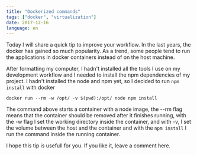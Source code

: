 ```yaml
---
title: "Dockerized commands"
tags: ["docker", "virtualization"]
date: 2017-12-16
language: en
---
```


Today I will share a quick tip to improve your workflow. In the last years,
the docker has gained so much popularity. As a trend, some people tend to
run the applications in docker containers instead of on the host machine.

After formatting my computer, I hadn't installed all the tools I use on my
development workflow and I needed to install the npm dependencies of my
project. I hadn't installed the node and npm yet, so I decided to run
`npm install` with docker

```
docker run --rm -w /opt/ -v $(pwd):/opt/ node npm install
```

The command above starts a container with a node image, the --rm flag means
that the container should be removed after it finishes running, with the -w
flag I set the working directory inside the container, and with -v, I set the
volume between the host and the container and with the `npm install` I run
the command inside the running container.

I hope this tip is usefull for you. If you like it, leave a comment here.
